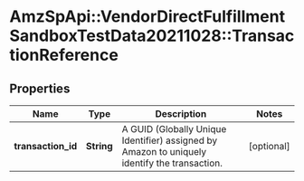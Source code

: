 # AmzSpApi::VendorDirectFulfillmentSandboxTestData20211028::TransactionReference

## Properties
Name | Type | Description | Notes
------------ | ------------- | ------------- | -------------
**transaction_id** | **String** | A GUID (Globally Unique Identifier) assigned by Amazon to uniquely identify the transaction. | [optional] 

